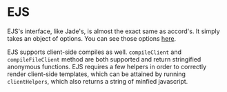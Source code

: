 # EJS
EJS's interface, like Jade's, is almost the exact same as accord's. It simply takes an object of options. You can see those options [here](https://github.com/visionmedia/ejs#options).

EJS supports client-side compiles as well. `compileClient` and `compileFileClient` method are both supported and return stringified anonymous functions. EJS requires a few helpers in order to correctly render client-side templates, which can be attained by running `clientHelpers`, which also returns a string of minfied javascript.
